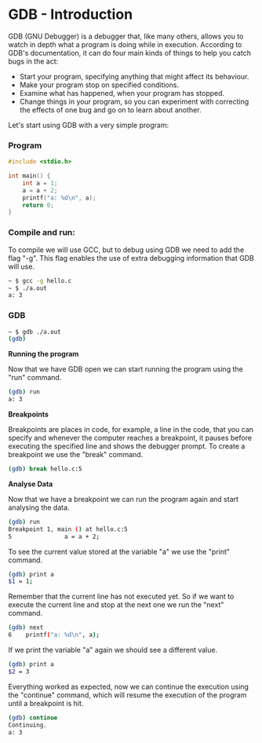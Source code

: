 # GDB - Introduction

GDB (GNU Debugger) is a debugger that, like many others, allows you to watch in depth what a program is doing while in execution.
According to GDB's documentation, it can do four main kinds of things to help you catch bugs in the act:
* Start your program, specifying anything that might affect its behaviour.
* Make your program stop on specified conditions.
* Examine what has happened, when your program has stopped.
* Change things in your program, so you can experiment with correcting the effects of one bug and go on to learn about another.

Let's start using GDB with a very simple program:

### Program

```c
#include <stdio.h>

int main() {
    int a = 1;
    a = a + 2;  
    printf("a: %d\n", a);
    return 0;
}
```

### Compile and run:

To compile we will use GCC, but to debug using GDB we need to add the flag "-g". This flag enables the use of extra debugging information that GDB will use. 

```bash
~ $ gcc -g hello.c
~ $ ./a.out
a: 3
```

### GDB

```bash
~ $ gdb ./a.out
(gdb) 
```

**Running the program**

Now that we have GDB open we can start running the program using the "run" command.

```bash
(gdb) run
a: 3
```

**Breakpoints**

Breakpoints are places in code, for example, a line in the code, that you can specify and whenever the computer reaches a breakpoint, it pauses before executing the specified line and shows the debugger prompt. To create a breakpoint we use the "break" command. 

```bash
(gdb) break hello.c:5
```

**Analyse Data**

Now that we have a breakpoint we can run the program again and start analysing the data.

```bash
(gdb) run
Breakpoint 1, main () at hello.c:5
5               a = a + 2;
```

To see the current value stored at the variable "a" we use the "print" command.

```bash
(gdb) print a
$1 = 1;
```

Remember that the current line has not executed yet. So if we want to execute the current line and stop at the next one we run the "next" command.

```bash
(gdb) next
6    printf("a: %d\n", a);
```

If we print the variable "a" again we should see a different value.

```bash
(gdb) print a
$2 = 3
```

Everything worked as expected, now we can continue the execution using the "continue" command, which will resume the execution of the program until a breakpoint is hit.

```bash
(gdb) continue
Continuing.
a: 3
```